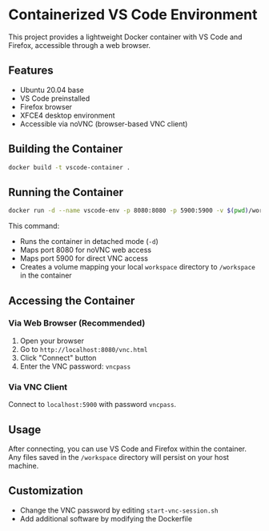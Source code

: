 # Containerized VS Code Environment

This project provides a lightweight Docker container with VS Code and Firefox, accessible through a web browser.

## Features

- Ubuntu 20.04 base
- VS Code preinstalled
- Firefox browser
- XFCE4 desktop environment
- Accessible via noVNC (browser-based VNC client)

## Building the Container

```bash
docker build -t vscode-container .
```

## Running the Container

```bash
docker run -d --name vscode-env -p 8080:8080 -p 5900:5900 -v $(pwd)/workspace:/workspace vscode-container
```

This command:
- Runs the container in detached mode (`-d`)
- Maps port 8080 for noVNC web access
- Maps port 5900 for direct VNC access
- Creates a volume mapping your local `workspace` directory to `/workspace` in the container

## Accessing the Container

### Via Web Browser (Recommended)
1. Open your browser
2. Go to `http://localhost:8080/vnc.html`
3. Click "Connect" button
4. Enter the VNC password: `vncpass`

### Via VNC Client
Connect to `localhost:5900` with password `vncpass`.

## Usage

After connecting, you can use VS Code and Firefox within the container. 
Any files saved in the `/workspace` directory will persist on your host machine.

## Customization

- Change the VNC password by editing `start-vnc-session.sh`
- Add additional software by modifying the Dockerfile 